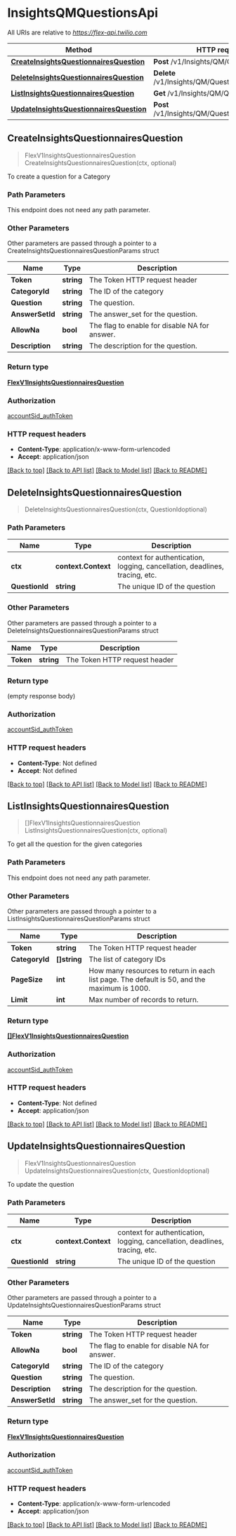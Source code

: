 # InsightsQMQuestionsApi

All URIs are relative to *https://flex-api.twilio.com*

Method | HTTP request | Description
------------- | ------------- | -------------
[**CreateInsightsQuestionnairesQuestion**](InsightsQMQuestionsApi.md#CreateInsightsQuestionnairesQuestion) | **Post** /v1/Insights/QM/Questions | 
[**DeleteInsightsQuestionnairesQuestion**](InsightsQMQuestionsApi.md#DeleteInsightsQuestionnairesQuestion) | **Delete** /v1/Insights/QM/Questions/{QuestionId} | 
[**ListInsightsQuestionnairesQuestion**](InsightsQMQuestionsApi.md#ListInsightsQuestionnairesQuestion) | **Get** /v1/Insights/QM/Questions | 
[**UpdateInsightsQuestionnairesQuestion**](InsightsQMQuestionsApi.md#UpdateInsightsQuestionnairesQuestion) | **Post** /v1/Insights/QM/Questions/{QuestionId} | 



## CreateInsightsQuestionnairesQuestion

> FlexV1InsightsQuestionnairesQuestion CreateInsightsQuestionnairesQuestion(ctx, optional)



To create a question for a Category

### Path Parameters

This endpoint does not need any path parameter.

### Other Parameters

Other parameters are passed through a pointer to a CreateInsightsQuestionnairesQuestionParams struct


Name | Type | Description
------------- | ------------- | -------------
**Token** | **string** | The Token HTTP request header
**CategoryId** | **string** | The ID of the category
**Question** | **string** | The question.
**AnswerSetId** | **string** | The answer_set for the question.
**AllowNa** | **bool** | The flag to enable for disable NA for answer.
**Description** | **string** | The description for the question.

### Return type

[**FlexV1InsightsQuestionnairesQuestion**](FlexV1InsightsQuestionnairesQuestion.md)

### Authorization

[accountSid_authToken](../README.md#accountSid_authToken)

### HTTP request headers

- **Content-Type**: application/x-www-form-urlencoded
- **Accept**: application/json

[[Back to top]](#) [[Back to API list]](../README.md#documentation-for-api-endpoints)
[[Back to Model list]](../README.md#documentation-for-models)
[[Back to README]](../README.md)


## DeleteInsightsQuestionnairesQuestion

> DeleteInsightsQuestionnairesQuestion(ctx, QuestionIdoptional)





### Path Parameters


Name | Type | Description
------------- | ------------- | -------------
**ctx** | **context.Context** | context for authentication, logging, cancellation, deadlines, tracing, etc.
**QuestionId** | **string** | The unique ID of the question

### Other Parameters

Other parameters are passed through a pointer to a DeleteInsightsQuestionnairesQuestionParams struct


Name | Type | Description
------------- | ------------- | -------------
**Token** | **string** | The Token HTTP request header

### Return type

 (empty response body)

### Authorization

[accountSid_authToken](../README.md#accountSid_authToken)

### HTTP request headers

- **Content-Type**: Not defined
- **Accept**: Not defined

[[Back to top]](#) [[Back to API list]](../README.md#documentation-for-api-endpoints)
[[Back to Model list]](../README.md#documentation-for-models)
[[Back to README]](../README.md)


## ListInsightsQuestionnairesQuestion

> []FlexV1InsightsQuestionnairesQuestion ListInsightsQuestionnairesQuestion(ctx, optional)



To get all the question for the given categories

### Path Parameters

This endpoint does not need any path parameter.

### Other Parameters

Other parameters are passed through a pointer to a ListInsightsQuestionnairesQuestionParams struct


Name | Type | Description
------------- | ------------- | -------------
**Token** | **string** | The Token HTTP request header
**CategoryId** | **[]string** | The list of category IDs
**PageSize** | **int** | How many resources to return in each list page. The default is 50, and the maximum is 1000.
**Limit** | **int** | Max number of records to return.

### Return type

[**[]FlexV1InsightsQuestionnairesQuestion**](FlexV1InsightsQuestionnairesQuestion.md)

### Authorization

[accountSid_authToken](../README.md#accountSid_authToken)

### HTTP request headers

- **Content-Type**: Not defined
- **Accept**: application/json

[[Back to top]](#) [[Back to API list]](../README.md#documentation-for-api-endpoints)
[[Back to Model list]](../README.md#documentation-for-models)
[[Back to README]](../README.md)


## UpdateInsightsQuestionnairesQuestion

> FlexV1InsightsQuestionnairesQuestion UpdateInsightsQuestionnairesQuestion(ctx, QuestionIdoptional)



To update the question

### Path Parameters


Name | Type | Description
------------- | ------------- | -------------
**ctx** | **context.Context** | context for authentication, logging, cancellation, deadlines, tracing, etc.
**QuestionId** | **string** | The unique ID of the question

### Other Parameters

Other parameters are passed through a pointer to a UpdateInsightsQuestionnairesQuestionParams struct


Name | Type | Description
------------- | ------------- | -------------
**Token** | **string** | The Token HTTP request header
**AllowNa** | **bool** | The flag to enable for disable NA for answer.
**CategoryId** | **string** | The ID of the category
**Question** | **string** | The question.
**Description** | **string** | The description for the question.
**AnswerSetId** | **string** | The answer_set for the question.

### Return type

[**FlexV1InsightsQuestionnairesQuestion**](FlexV1InsightsQuestionnairesQuestion.md)

### Authorization

[accountSid_authToken](../README.md#accountSid_authToken)

### HTTP request headers

- **Content-Type**: application/x-www-form-urlencoded
- **Accept**: application/json

[[Back to top]](#) [[Back to API list]](../README.md#documentation-for-api-endpoints)
[[Back to Model list]](../README.md#documentation-for-models)
[[Back to README]](../README.md)


